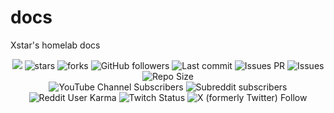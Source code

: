 # docs

Xstar's homelab docs

<div align="center">
  <img src="https://visitor-badge.laobi.icu/badge?page_id=Xstar97TheNoob.docs" />
  <img alt="stars" src="https://img.shields.io/github/stars/Xstar97TheNoob/docs">
  <img alt="forks" src="https://img.shields.io/github/forks/Xstar97TheNoob/docs">
  <img alt="GitHub followers" src="https://img.shields.io/github/followers/Xstar97TheNoob">
  <img alt="Last commit" src="https://img.shields.io/github/last-commit/Xstar97TheNoob/docs">
  <img alt="Issues PR" src="https://img.shields.io/github/issues-pr/Xstar97TheNoob/docs">
  <img alt="Issues" src="https://img.shields.io/github/issues/Xstar97TheNoob/docs">
  <img alt="Repo Size" src="https://img.shields.io/github/repo-size/Xstar97TheNoob/docs">
</div>


<div align="center">
<img alt="YouTube Channel Subscribers" src="https://img.shields.io/youtube/channel/subscribers/UCEb5JthC0sSKpMKOjrViL1Q">
<img alt="Subreddit subscribers" src="https://img.shields.io/reddit/subreddit-subscribers/Xstar97TheNoob">
<img alt="Reddit User Karma" src="https://img.shields.io/reddit/user-karma/combined/xstar97thenoob">
<img alt="Twitch Status" src="https://img.shields.io/twitch/status/xstar97">
<img alt="X (formerly Twitter) Follow" src="https://img.shields.io/twitter/follow/xstar97thenoob">
</div>

